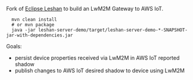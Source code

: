 Fork of [Eclipse Leshan](https://github.com/eclipse/leshan/) to build an LwM2M Gateway to AWS IoT.

      mvn clean install
      # or mvn package
      java -jar leshan-server-demo/target/leshan-server-demo-*-SNAPSHOT-jar-with-dependencies.jar

Goals:

- persist device properties received via LwM2M in AWS IoT reported shadow
- publish changes to AWS IoT desired shadow to device using LwM2M
